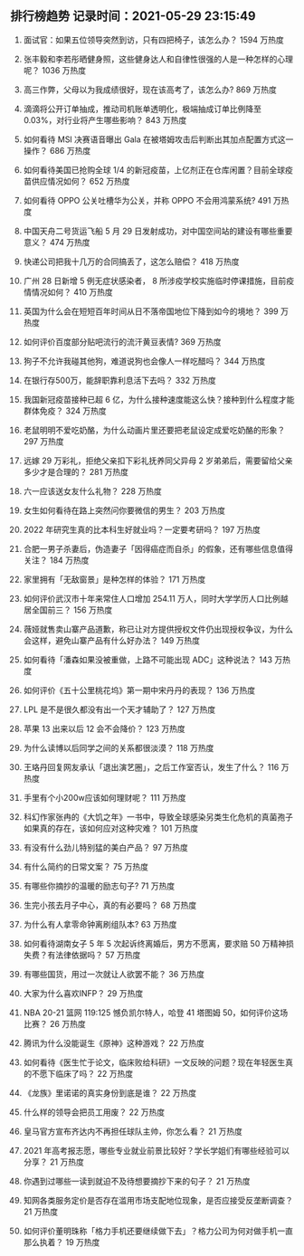 
## 排行榜趋势 记录时间：2021-05-29 23:15:49
  
  1. 面试官：如果五位领导突然到访，只有四把椅子，该怎么办？ 1594 万热度
    
  2. 张丰毅和李若彤晒健身照，这些健身达人和自律性很强的人是一种怎样的心理呢？ 1036 万热度
    
  3. 高三作弊，父母以为我成绩很好，现在该高考了，该怎么办? 869 万热度
    
  4. 滴滴将公开订单抽成，推动司机账单透明化，极端抽成订单比例降至 0.03%，对行业将产生哪些影响？ 843 万热度
    
  5. 如何看待 MSI 决赛语音曝出 Gala 在被塔姆攻击后判断出其加点配置方式这一操作？ 686 万热度
    
  6. 如何看待美国已抢购全球 1/4 的新冠疫苗，上亿剂正在仓库闲置？目前全球疫苗供应情况如何？ 652 万热度
    
  7. 如何看待 OPPO 公关吐槽华为公关，并称 OPPO 不会用鸿蒙系统? 491 万热度
    
  8. 中国天舟二号货运飞船 5 月 29 日发射成功，对中国空间站的建设有哪些重要意义？ 474 万热度
    
  9. 快递公司把我十几万的合同搞丢了，这怎么赔偿？ 418 万热度
    
  10. 广州 28 日新增 5 例无症状感染者， 8 所涉疫学校实施临时停课措施，目前疫情情况如何？ 410 万热度
    
  11. 英国为什么会在短短百年时间从日不落帝国地位下降到如今的境地？ 399 万热度
    
  12. 如何评价百度部分贴吧流行的流汗黄豆表情? 369 万热度
    
  13. 狗子不允许我碰其他狗，难道说狗也会像人一样吃醋吗？ 344 万热度
    
  14. 在银行存500万，能辞职靠利息活下去吗？ 332 万热度
    
  15. 我国新冠疫苗接种已超 6 亿，为什么接种速度能这么快？接种到什么程度才能群体免疫？ 324 万热度
    
  16. 老鼠明明不爱吃奶酪，为什么动画片里还要把老鼠设定成爱吃奶酪的形象？ 297 万热度
    
  17. 远嫁 29 万彩礼，拒绝父亲扣下彩礼抚养同父异母 2 岁弟弟后，需要留给父亲多少才是合理的？ 281 万热度
    
  18. 六一应该送女友什么礼物？ 228 万热度
    
  19. 女生如何看待在路上突然问你要微信的男生？ 203 万热度
    
  20. 2022 年研究生真的比本科生好就业吗？一定要考研吗？ 197 万热度
    
  21. 合肥一男子杀妻后，伪造妻子「因得癌症而自杀」的假象，还有哪些信息值得关注？ 184 万热度
    
  22. 家里拥有「无敌窗景」是种怎样的体验？ 171 万热度
    
  23. 如何评价武汉市十年来常住人口增加 254.11 万人，同时大学学历人口比例越居全国前三？ 156 万热度
    
  24. 薇娅就售卖山寨产品道歉，称已让对方提供授权文件仍出现授权争议，为什么会这样，避免山寨产品有什么好办法？ 149 万热度
    
  25. 如何看待「潘森如果没被重做，上路不可能出现 ADC」这种说法？ 143 万热度
    
  26. 如何评价《五十公里桃花坞》第一期中宋丹丹的表现？ 136 万热度
    
  27. LPL 是不是很久都没有出一个天才辅助了？ 127 万热度
    
  28. 苹果 13 出来以后 12 会不会降价？ 123 万热度
    
  29. 为什么读博以后同学之间的关系都很淡漠？ 118 万热度
    
  30. 王珞丹回复网友承认「退出演艺圈」，之后工作室否认，发生了什么？ 116 万热度
    
  31. 手里有个小200w应该如何理财呢？ 111 万热度
    
  32. 科幻作家张冉的《大饥之年》一书中，导致全球感染另类生化危机的真菌孢子如果真的存在，该如何应对这种灾难？ 101 万热度
    
  33. 有没有什么劲儿特别猛的美白产品？ 97 万热度
    
  34. 有什么简约的日常文案？ 75 万热度
    
  35. 有哪些你摘抄的温暖的励志句子? 71 万热度
    
  36. 生完小孩去月子中心，真的有必要吗？ 68 万热度
    
  37. 为什么有人拿零命钟离刷组队本? 63 万热度
    
  38. 如何看待湖南女子 5 年 5 次起诉终离婚后，男方不愿离，要求赔 50 万精神损失费？有法律依据吗？ 57 万热度
    
  39. 有哪些国货，用过一次就让人欲罢不能？ 36 万热度
    
  40. 大家为什么喜欢INFP？ 29 万热度
    
  41. NBA 20-21 篮网 119:125 憾负凯尔特人，哈登 41 塔图姆 50，如何评价这场比赛？ 26 万热度
    
  42. 腾讯为什么没能诞生《原神》这种游戏？ 22 万热度
    
  43. 如何看待《医生忙于论文，临床败给科研》一文反映的问题？现在年轻医生真的不愿下临床了吗？ 22 万热度
    
  44. 《龙族》里诺诺的真实身份到底是谁？ 22 万热度
    
  45. 什么样的领导会把员工用废？ 22 万热度
    
  46. 皇马官方宣布齐达内不再担任球队主帅，你怎么看？ 21 万热度
    
  47. 2021 年高考报志愿，哪些专业就业前景比较好？学长学姐们有哪些经验可以分享？ 21 万热度
    
  48. 你遇到过哪些一读到就迫不及待想要摘抄下来的句子？ 21 万热度
    
  49. 知网各类服务定价是否存在滥用市场支配地位现象，是否应接受反垄断调查？ 21 万热度
    
  50. 如何评价董明珠称「格力手机还要继续做下去」？格力公司为何对做手机一直那么执着？ 19 万热度
    